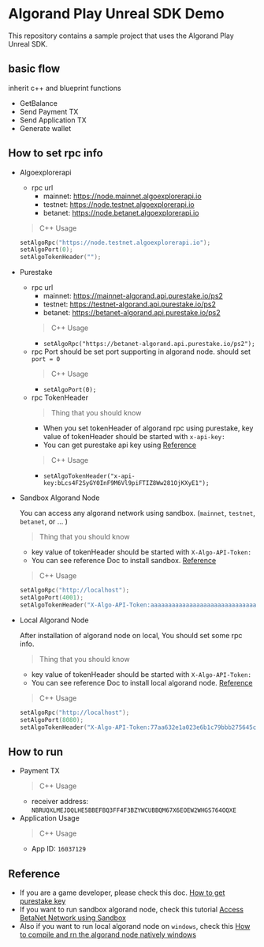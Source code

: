 # Algorand Play Unreal SDK Demo

This repository contains a sample project that uses the Algorand Play Unreal SDK. 

## basic flow
 inherit c++ and blueprint functions  
 - GetBalance
 - Send Payment TX
 - Send Application TX
 - Generate wallet

## How to set rpc info
 - Algoexplorerapi
    * rpc url
        + mainnet: https://node.mainnet.algoexplorerapi.io
        + testnet: https://node.testnet.algoexplorerapi.io
        + betanet: https://node.betanet.algoexplorerapi.io
    > C++ Usage
    ```c++
    setAlgoRpc("https://node.testnet.algoexplorerapi.io");
    setAlgoPort(0);
    setAlgoTokenHeader("");
    ```
 - Purestake
    * rpc url
        + mainnet: https://mainnet-algorand.api.purestake.io/ps2
        + testnet: https://testnet-algorand.api.purestake.io/ps2
        + betanet: https://betanet-algorand.api.purestake.io/ps2
        > C++ Usage
        + ```setAlgoRpc("https://betanet-algorand.api.purestake.io/ps2");```
    * rpc Port
        should be set port supporting in algorand node.
        should set ```port = 0```
        > C++ Usage
        + ```setAlgoPort(0);```
    * rpc TokenHeader
        > Thing that you should know
        + When you set tokenHeader of algorand rpc using purestake, key value of tokenHeader should be started with `x-api-key:`
        + You can get purestake api key using [Reference](##Reference)
        > C++ Usage
        + ```setAlgoTokenHeader("x-api-key:bLcs4F2SyGY0InF9M6Vl9piFTIZ8Ww281OjKXyE1");```
  - Sandbox Algorand Node

    You can access any algorand network using sandbox. (`mainnet`, `testnet`, `betanet`, or ... )
    > Thing that you should know
    + key value of tokenHeader should be started with `X-Algo-API-Token:`
    + You can see reference Doc to install sandbox. [Reference](##Reference)
    > C++ Usage
    ```c++
    setAlgoRpc("http://localhost");
    setAlgoPort(4001);
    setAlgoTokenHeader("X-Algo-API-Token:aaaaaaaaaaaaaaaaaaaaaaaaaaaaaaaaaaaaaaaaaaaaaaaaaaaaaaaaaaaaaaaa");
    ```
 - Local Algorand Node
 
    After installation of algorand node on local, You should set some rpc info.
    > Thing that you should know
    + key value of tokenHeader should be started with `X-Algo-API-Token:`
    + You can see reference Doc to install local algorand node. [Reference](##Reference)
    > C++ Usage
    ```c++
    setAlgoRpc("http://localhost");
    setAlgoPort(8080);
    setAlgoTokenHeader("X-Algo-API-Token:77aa632e1a023e6b1c79bbb275645cb0ca7ac82cb9d4e92226d9c0029fe35c1c");
    ```

## How to run
 - Payment TX
    > C++ Usage
    + receiver address: `NBRUQXLMEJDQLHE5BBEFBQ3FF4F3BZYWCUBBQM67X6EOEW2WHGS764OQXE`
 - Application Usage
    > C++ Usage
    + App ID: `16037129`
## Reference
 - If you are a game developer, please check this doc.  [How to get purestake key](https://developer.algorand.org/tutorials/getting-started-purestake-api-service/)
 - If you want to run sandbox algorand node, check this tutorial [Access BetaNet Network using Sandbox](https://developer.algorand.org/tutorials/betanet-sandbox/)
 - Also if you want to run local algorand node on `windows`, check this [How to compile and rn the algorand node natively windows](https://developer.algorand.org/tutorials/compile-and-run-the-algorand-node-natively-windows/)

    